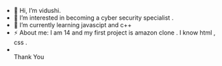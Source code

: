 - 👋 Hi, I’m vidushi.
- 👀 I’m interested in becoming a cyber security specialist . 
- 🌱 I’m currently learning javascipt and c++
- ⚡ About me: I am 14 and my first project is amazon clone . I know html , css .
-  <br> Thank You
<!---
vidushi1-0/vidushi1-0 is a ✨ special ✨ repository because its `README.md` (this file) appears on your GitHub profile.
You can click the Preview link to take a look at your changes.
--->
